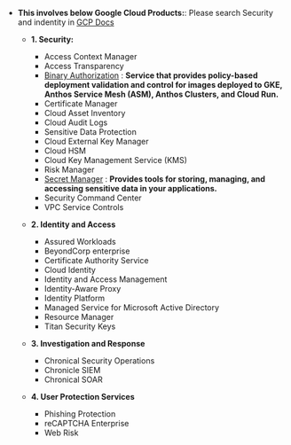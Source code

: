 - **This involves below Google Cloud Products:**: Please search Security and indentity in [GCP Docs](https://cloud.google.com/docs)

  - **1. Security:** 
    - Access Context Manager
    - Access Transparency
    - [Binary Authorization](https://github.com/Ajit1279/GCP_Learning/tree/main/20240214_Security_Identity/20240224_BinaryAuthorization) : **Service that provides policy-based deployment validation and control for images deployed to GKE, Anthos Service Mesh (ASM), Anthos Clusters, and Cloud Run.**
    - Certificate Manager
    - Cloud Asset Inventory
    - Cloud Audit Logs
    - Sensitive Data Protection
    - Cloud External Key Manager
    - Cloud HSM
    - Cloud Key Management Service (KMS)
    - Risk Manager
    - [Secret Manager](https://github.com/Ajit1279/GCP_Learning/tree/main/20240214_Security_Identity/20240214_SecretManager) : **Provides tools for storing, managing, and accessing sensitive data in your applications.** 
    - Security Command Center
    - VPC Service Controls
   
  - **2. Identity and Access**
    - Assured Workloads
    - BeyondCorp enterprise
    - Certificate Authority Service
    - Cloud Identity
    - Identity and Access Management
    - Identity-Aware Proxy
    - Identity Platform
    - Managed Service for Microsoft Active Directory
    - Resource Manager
    - Titan Security Keys
       
  - **3. Investigation and Response**
    - Chronical Security Operations
    - Chronicle SIEM
    - Chronical SOAR
       
  - **4. User Protection Services**
    - Phishing Protection
    - reCAPTCHA Enterprise
    - Web Risk 
